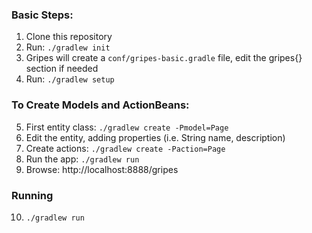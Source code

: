 ### Basic Steps:
1. Clone this repository
3. Run: `./gradlew init`
4. Gripes will create a `conf/gripes-basic.gradle` file, edit the gripes{} section if needed
5. Run: `./gradlew setup`

### To Create Models and ActionBeans:
5. First entity class: `./gradlew create -Pmodel=Page`
6. Edit the entity, adding properties (i.e. String name, description)
7. Create actions: `./gradlew create -Paction=Page`
8. Run the app: `./gradlew run`
9. Browse: http://localhost:8888/gripes

### Running
10. `./gradlew run`